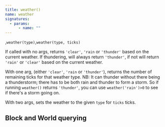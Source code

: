 ```yaml
---
title: weather()
name: weather
signatures:
  - params:
      - name: ""
---
```


,`weather(type)`,`weather(type, ticks)`

If called with no args, returns `'clear'`, `'rain` or `'thunder'` based on the
current weather. If thundering, will always return `'thunder'`, if not will
return `'rain'` or `'clear'` based on the current weather.

With one arg, (either `'clear'`, `'rain` or `'thunder'`), returns the number of
remaining ticks for that weather type. NB: It can thunder without there being a
thunderstorm; there has to be both rain and thunder to form a storm. So if
running `weather()` returns `'thunder'`, you can use `weather('rain')>0` to see
if there's a storm going on.

With two args, sets the weather to the given `type` for `ticks` ticks.

## Block and World querying
